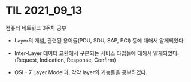 # TIL 2021_09_13

컴퓨터 네트워크 3주차 공부
<br> 

- Layer의 개념, 관련된 용어들(PDU, SDU, SAP, PCI) 등에 대해서 알게되었다.  

- Inter-Layer 데이터 교환에서 구분되는 서비스 타입들에 대해서 알게되었다. (Request, Indication, Response, Confirm)  
- OSI - 7 Layer Model과, 각각 layer의 기능들을 공부하였다.

<br> 

